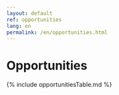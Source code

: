 ```yaml
---
layout: default
ref: opportunities
lang: en
permalink: /en/opportunities.html
---
```


# Opportunities

{% include opportunitiesTable.md %}
